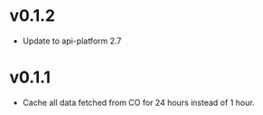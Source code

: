 # v0.1.2

* Update to api-platform 2.7

# v0.1.1

* Cache all data fetched from CO for 24 hours instead of 1 hour.
